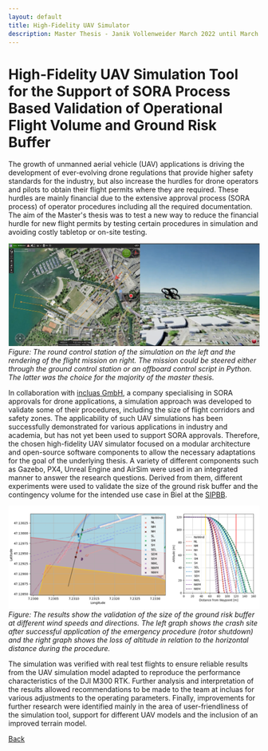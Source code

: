 ```yaml
---
layout: default
title: High-Fidelity UAV Simulator
description: Master Thesis - Janik Vollenweider March 2022 until March 2023
---
```


# High-Fidelity UAV Simulation Tool for the Support of SORA Process Based Validation of Operational Flight Volume and Ground Risk Buffer

The growth of unmanned aerial vehicle (UAV) applications is driving the development of ever-evolving drone regulations that provide higher safety standards for the industry, but also increase the hurdles for drone operators and pilots to obtain their flight permits where they are required. These hurdles are mainly financial due to the extensive approval process (SORA process) of operator procedures including all the required documentation. The aim of the Master's thesis was to test a new way to reduce the financial hurdle for new flight permits by testing certain procedures in simulation and avoiding costly tabletop or on-site testing.

![Branching](./../../pictures/mt_janik_vollenweider_simulator.png)
_Figure: The round control station of the simulation on the left and the rendering of the flight mission on right. The mission could be steered either through the ground control station or an offboard control script in Python. The latter was the choice for the majority of the master thesis._

In collaboration with [incluas GmbH](https://incluas.ch/de/enhomedehome-deutsch/), a company specialising in SORA approvals for drone applications, a simulation approach was developed to validate some of their procedures, including the size of flight corridors and safety zones. The applicability of such UAV simulations has been successfully demonstrated for various applications in industry and academia, but has not yet been used to support SORA approvals. Therefore, the chosen high-fidelity UAV simulator focused on a modular architecture and open-source software components to allow the necessary adaptations for the goal of the underlying thesis. A variety of different components such as Gazebo, PX4, Unreal Engine and AirSim were used in an integrated manner to answer the research questions. Derived from them, different experiments were used to validate the size of the ground risk buffer and the contingency volume for the intended use case in Biel at the [SIPBB](https://www.sipbb.ch/). 

![Branching](./../../pictures/mt_janik_vollenweider_results.png)
_Figure: The results show the validation of the size of the ground risk buffer at different wind speeds and directions. The left graph shows the crash site after successful application of the emergency procedure (rotor shutdown) and the right graph shows the loss of altitude in relation to the horizontal distance during the procedure._

The simulation was verified with real test flights to ensure reliable results from the UAV simulation model adapted to reproduce the performance characteristics of the DJI M300 RTK. Further analysis and interpretation of the results allowed recommendations to be made to the team at incluas for various adjustments to the operating parameters. Finally, improvements for further research were identified mainly in the area of user-friendliness of the simulation tool, support for different UAV models and the inclusion of an improved terrain model. 


[Back](https://intelligentsystemsgroup.github.io/pages/research.html)